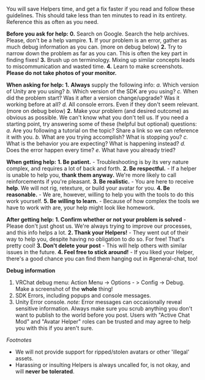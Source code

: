 You will save Helpers time, and get a fix faster if you read and follow these guidelines.
This should take less than ten minutes to read in its entirety. Reference this as often as you need.



__**Before you ask for help:**__
**0.** Search on Google. Search the help archives. Please, don't be a help vampire.
**1.** If your problem is an error, gather as much debug information as you can. (more on debug below)
**2.** Try to narrow down the problem as far as you can. This is often the key part in finding fixes!
**3.** Brush up on terminology. Mixing up similar concepts leads to miscommunication and wasted time.
**4.** Learn to make screenshots. __Please do not take photos of your monitor.__



__**When asking for help:**__
**1.** __Always__ supply the following info:
*a.* Which version of Unity are you using?
*b.* Which version of the SDK are you using?
*c.* When did the problem start? Was it after a version change/upgrade? Was it working before at all? 
*d.* All console errors. Even if they don't seem relevant. (more on debug below)
**2.** Make your problem (and desired outcome) as obvious as possible. We can't know what you don't tell us.
If you need a starting point, try answering some of these (helpful but optional) questions:
*a.* Are you following a tutorial on the topic? Share a link so we can reference it with you.
*b.* What are you trying accomplish? What is stopping you?
*c.* What is the behavior you are expecting? What is happening instead?
*d.* Does the error happen every time?
*e.* What have you already tried?



__**When getting help:**__
**1. Be patient.** - Troubleshooting is by its very nature complex, and requires a lot of back and forth.
**2. Be respectful.** - If a helper is unable to help you, __thank them anyway.__ We're more likely to call reinforcements if you're pleasant.
**3. Be realistic.** - You are here to receive __help__. We will not rig, retexture, or build your avatar for you.
**4. Be reasonable.** - We are, however, willing to help you with the tools to do this work yourself.
**5. Be willing to learn.** - Because of how complex the tools we have to work with are, your help might look like homework.



__**After getting help:**__
**1. Confirm whether or not your problem is solved** - Please don't just ghost us. We're always trying to improve our processes, and this info helps a lot.
**2. Thank your Helpers!** - They went out of their way to help you, despite having no obligation to do so. For free! That's pretty cool!
**3. Don't delete your post** - This will help others with similar issues in the future.
**4. Feel free to stick around!** - If you liked your Helper, there's a good chance you can find them hanging out in #general-chat, too!



__**Debug information**__
1. VRChat debug menu: Action Menu -> Options - > Config -> Debug. Make a screenshot of the __whole__ thing!
2. SDK Errors, including popups and console messages.
3. Unity Error console.
*note:* Error messages can occasionally reveal sensitive information. Always make sure you scrub anything
you don't want to publish to the world before you post. Users with "Active Chat Mod" and "Avatar Helper" roles
can be trusted and may agree to help you with this if you aren't sure. 

*Footnotes*
- We will not provide support for ripped/stolen avatars or other 'illegal' assets.
- Harassing or insulting Helpers is always uncalled for, is not okay, and will __never be tolerated__.